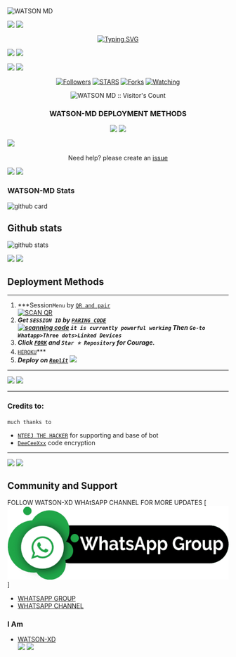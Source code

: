 
<img alt="WATSON MD" height="300" src="https://i.postimg.cc/NfTgXrKh/IMG-20240808-WA0006.jpg">
  
<a><img src='https://i.imgur.com/LyHic3i.gif'/></a>
<a><img src='https://i.imgur.com/LyHic3i.gif'/></a>

<p align="center">
<p align="center">
  <a href="https://git.io/typing-svg"><img src="https://readme-typing-svg.demolab.com?font=EB+Garamond&weight=800&size=28&duration=4000&pause=1000&random=false&width=435&lines=+• WATSON+MD+IS+A+WHATSAPP+BOT;DEVELOPED+BY+Watsonxd; Please+fork+and+star+repo." alt="Typing SVG" /></a>
 </p>
<a><img src='https://i.imgur.com/LyHic3i.gif'/></a>
<a><img src='https://i.imgur.com/LyHic3i.gif'/></a>

<p align="center">
  <a href="https://github.com/WATSON-XD1/WATSON-MD-.git">
    
  </a>
</p>
    
<a><img src='https://i.imgur.com/LyHic3i.gif'/></a>
<a><img src='https://i.imgur.com/LyHic3i.gif'/></a>
   
 
<p align="center">
  <a href="https://github.com/WATSON-XD1?tab=followers"><img title="Followers" src="https://img.shields.io/github/followers/WATSON-XD1?label=Followers&style=social"></a>
  <a href="https://github.com/WATSON-MD/WATSON-MD-/stargazers/"><img title="STARS" src="https://img.shields.io/github/stars/WATSON-XD1/WATSON-MD-?&style=social"></a>
  <a href="https://github.com/WATSON-XD1/WATSON-MD-/network/members"><img
  <a href="https://github.com/WATSON-MD/WATSON-MD-/network/members"><img title="Forks" src="https://img.shields.io/github/forks/WATSON-XD1/WATSON-MD-?style=social"></a>
  <a href="https://github.com/Ntee-j01/NTEEJ-MD/watchers"><img title="Watching" src="https://img.shields.io/github/watchers/WATSON-XD1/WATSON-MD-?label=Watching&style=social"></a>
</p>
 
<p align="center"><img src="https://profile-counter.glitch.me/{WATSON-XD1}/count.svg" alt="WATSON MD :: Visitor's Count" /></p>

<h3 align="center"><b>WATSON-MD</b> DEPLOYMENT METHODS
</h3>

<p align="center">
  <a href="https://dashboard.heroku.com/new?template=https://github.com/WATSON-XD1/WATSON-MD-"><img src="https://img.shields.io/badge/heroku-9d7acc?style=for-the-badge&logo=heroku&logoColor=430098"></a>
  <a href="https://venocyber-web01.vercel.app/replit.html"><img src="https://img.shields.io/badge/replit-253c99?style=for-the-badge&logo=replit&logoColor=F26207"></a>
 </p>
  <a href="https://youtu.be/3NdJb6_1cJM"><img src="https://img.shields.io/badge/CodeSpace-green?colorA=%23ff000&colorB=%23017e40&style=for-the-badge&logo=git&logoColor=white"></a>
</p>
<p align="center">Need help? please create an <a href="https://github.com/WATSON-XD1/WATSON-MD-">issue</a></p>
 

<a><img src='https://i.imgur.com/LyHic3i.gif'/></a>
<a><img src='https://i.imgur.com/LyHic3i.gif'/></a>

<h3>WATSON-MD Stats</h3>

![github card](https://github-readme-stats.vercel.app/api/pin/?username=WATSON-XD1&repo=WATSON-MD-&theme=chartreuse-dark)

## Github stats
![github stats](https://github-readme-stats.vercel.app/api?username=WATSON-XD1&show_icons=true&theme=chartreuse-dark)
    
   <a><img src='https://i.imgur.com/LyHic3i.gif'/></a>
   <a><img src='https://i.imgur.com/LyHic3i.gif'/></a>
## Deployment Methods

---
1.  ***Session`Menu` by [`QR and pair`](https://watsonxdboy-3.onrender.com) 
    <br>
<a href="https://nteej-session-generator-j7aq.onrender.com/wasiqr"><img title="SCAN QR" src="https://img.shields.io/badge/Scanning qr-h?color=darkblue&style=for-the-badge&logo=msi"></a>
2. ***Get `SESSION ID` by [`PARING CODE`](https://watsonxdboy-3.onrender.com)
    <br>
<a href="https://watsonxdboy-3.onrender.com"><img title="scanning code" src="https://img.shields.io/badge/ pairing code-h?color=green&style=for-the-badge&logo=msi"></a>
`it is currently powerful working`
Then `Go-to Whatapp>Three dots>Linked Devices`***
3.  ***Click [`FORK`](https://github.com/Watson-XD1/WATSON-MD-/fork) and `Star ⭐ Repository` for Courage.***
4. [`HEROKU`](https://dashboard.heroku.com/new?template=https://github.com/WATSON-XD1/WATSON-MD-)***
5.  ***Deploy on [`Replit`](https://replit.com/github.com/WATSON-XD1/WATSON-MD-)***
<a><img src='https://i.imgur.com/LyHic3i.gif'/></a>
---
<a><img src='https://i.imgur.com/LyHic3i.gif'/></a>
<a><img src='https://i.imgur.com/LyHic3i.gif'/></a>

---
### Credits to:
`much thanks to`
- [`NTEEJ THE HACKER`](https://github.com/Ntee-j01/NTEEJ-MD) for supporting and base of bot
- [`DeeCeeXxx`](https://github.com/DeeCeeXxx) code encryption

---
<a><img src='https://i.imgur.com/LyHic3i.gif'/></a>
<a><img src='https://i.imgur.com/LyHic3i.gif'/></a>

## Community and Support

FOLLOW WATSON-XD WHAtSAPP CHANNEL FOR MORE UPDATES
[![JOIN WHATSAPP GROUP](https://raw.githubusercontent.com/Neeraj-x0/Neeraj-x0/main/photos/suddidina-join-whatsapp.png)]
 - [ WHATSAPP GROUP ](https://chat.whatsapp.com/E0a2bl9wHYlCHuL35WBR88)
 - [ WHATSAPP CHANNEL ](https://whatsapp.com/channel/0029VajjzuB9sBI890YffB1b)

### I Am
- [WATSON-XD](https://github.com/WATSON-XD1)  
<a><img src='https://i.imgur.com/LyHic3i.gif'/></a>
<a><img src='https://i.imgur.com/LyHic3i.gif'/></a>
